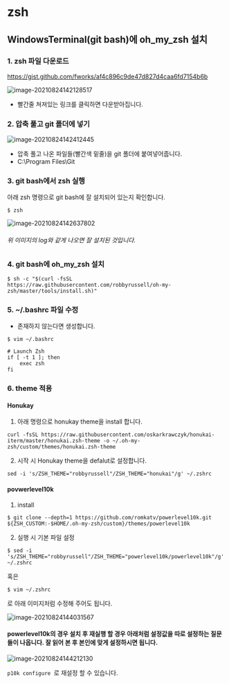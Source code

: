 

# zsh

## WindowsTerminal(git bash)에 oh_my_zsh 설치
### 1. zsh 파일 다운로드

https://gist.github.com/fworks/af4c896c9de47d827d4caa6fd7154b6b

![image-20210824142128517](https://raw.githubusercontent.com/KrGil/TIL/main/OS/Windows/Tools/WindowsTerminal/WindowsTerminal_zsh.assets/image-20210824142128517.png)

- 빨간줄 쳐져있는 링크를 클릭하면 다운받아집니다.

### 2. 압축 풀고 git 폴더에 넣기

![image-20210824142412445](https://raw.githubusercontent.com/KrGil/TIL/main/OS/Windows/Tools/WindowsTerminal/WindowsTerminal_zsh.assets/image-20210824142412445.png)

- 압축 풀고 나온 파일들(빨간색 밑줄)을 git 폴더에 붙여넣어줍니다.
- C:\Program Files\Git

### 3. git bash에서 zsh 실행

아래 zsh 명령으로 git bash에 잘 설치되어 있는지 확인합니다.

``` 
$ zsh
```

![image-20210824142637802](https://raw.githubusercontent.com/KrGil/TIL/main/OS/Windows/Tools/WindowsTerminal/WindowsTerminal_zsh.assets/image-20210824142637802.png)

###### *위 이미지의 log와 같게 나오면 잘 설치된 것입니다.*




### 4. git bash에 oh_my_zsh 설치

```
$ sh -c "$(curl -fsSL https://raw.githubusercontent.com/robbyrussell/oh-my-zsh/master/tools/install.sh)"
```

### 5. ~/.bashrc 파일 수정

- 존재하지 않는다면 생성합니다.

``` 
$ vim ~/.bashrc
```

```
# Launch Zsh 
if [ -t 1 ]; then 
    exec zsh 
fi
```

### 6. theme 적용

#### Honukay

1. 아래 명령으로 honukay theme을 install 합니다.

```
curl -fsSL https://raw.githubusercontent.com/oskarkrawczyk/honukai-iterm/master/honukai.zsh-theme -o ~/.oh-my-zsh/custom/themes/honukai.zsh-theme
```

2. 시작 시 Honukay  theme을 defalut로 설정합니다.

```
sed -i 's/ZSH_THEME="robbyrussell"/ZSH_THEME="honukai"/g' ~/.zshrc
```

#### povwerlevel10k

1. install

```
$ git clone --depth=1 https://github.com/romkatv/powerlevel10k.git ${ZSH_CUSTOM:-$HOME/.oh-my-zsh/custom}/themes/powerlevel10k
```

2. 실행 시 기본 파일 설정

```
$ sed -i 's/ZSH_THEME="robbyrussell"/ZSH_THEME="powerlevel10k/powerlevel10k"/g' ~/.zshrc
```

혹은 

```
$ vim ~/.zshrc
```

로 아래 이미지처럼 수정해 주어도 됩니다.



![image-20210824144031567](https://raw.githubusercontent.com/KrGil/TIL/main/OS/Windows/Tools/WindowsTerminal/WindowsTerminal_zsh.assets/image-20210824144031567.png)

#### powerlevel10k의 경우 설치 후 재실행 할 경우 아래처럼 설정값을 따로 설정하는 질문들이 나옵니다. 잘 읽어 본 후 본인에 맞게 설정하시면 됩니다.

![image-20210824144212130](https://raw.githubusercontent.com/KrGil/TIL/main/OS/Windows/Tools/WindowsTerminal/WindowsTerminal_zsh.assets/image-20210824144212130.png)

```p10k configure ```로 재설정 할 수 있습니다.



